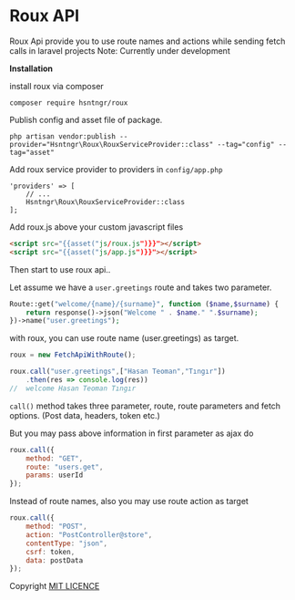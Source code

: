 # Roux API

Roux Api provide you to use route names and actions while sending fetch calls in laravel projects
Note: Currently under development

**Installation**

install roux via composer

`composer require hsntngr/roux`

Publish config and asset file of package. 

`php artisan vendor:publish --provider="Hsntngr\Roux\RouxServiceProvider::class" --tag="config" --tag="asset"`

Add roux service provider to providers in `config/app.php`

```
'providers' => [
    // ...
    Hsntngr\Roux\RouxServiceProvider::class
];
```

Add roux.js above your custom javascript files

```html
<script src="{{asset("js/roux.js")}}"></script>
<script src="{{asset("js/app.js")}}"></script>
```
Then start to use roux api..

Let assume we have a `user.greetings` route and takes two parameter.
```php
Route::get("welcome/{name}/{surname}", function ($name,$surname) {
    return response()->json("Welcome " . $name." ".$surname);
})->name("user.greetings");
```
with roux, you can use route name (user.greetings) as target. 
```js
roux = new FetchApiWithRoute();

roux.call("user.greetings",["Hasan Teoman","Tıngır"])
    .then(res => console.log(res))
//  welcome Hasan Teoman Tıngır
```
`call()` method takes three parameter, route, route parameters and fetch options. (Post data, headers, token etc.)

But you may pass above information in first parameter as ajax do

```js
roux.call({
    method: "GET",
    route: "users.get",
    params: userId
});
```

Instead of route names, also you may use route action as target

```js
roux.call({
    method: "POST",
    action: "PostController@store",
    contentType: "json",
    csrf: token,
    data: postData
});
```


Copyright [MIT LICENCE](./LICENSE.MD)
